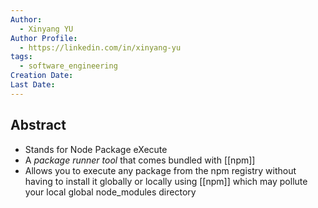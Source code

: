 ```yaml
---
Author:
  - Xinyang YU
Author Profile:
  - https://linkedin.com/in/xinyang-yu
tags:
  - software_engineering
Creation Date: 
Last Date:
---
```

## Abstract
- Stands for Node Package eXecute
- A *package runner tool* that comes bundled with [[npm]]
- Allows you to execute any package from the npm registry without having to install it globally or locally using [[npm]] which may pollute your local global node_modules directory